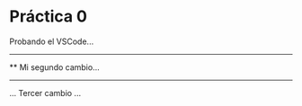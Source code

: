  # Práctica 0

 Probando el VSCode...

**********************
** Mi segundo cambio... 
***********************

... Tercer cambio ...